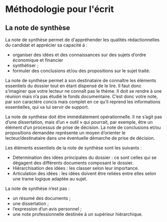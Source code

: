 # Méthodologie pour l'écrit 

## La note de synthèse 

La note de synthèse permet de d'appréhender les qualités rédactionnelles du candidat et apprécier sa capacité à :
- organiser des idées et des connaissances sur des sujets d’ordre économique et financier
- synthétiser ;
- formuler des conclusions et/ou des propositions sur le sujet traité.

La note de synthèse permet à son destinataire de connaître les éléments essentiels du dossier tout en étant dispensé de le lire. Il faut donc s’imaginer que votre lecteur ne connaît pas le thème. Il doit se rendre à une réunion mais n’a pas étudié le fonds documentaire. C’est donc votre note, par son caractère concis mais complet en ce qu’il reprend les informations essentielles, qui va lui servir de support. 

La note de synthèse doit être immédiatement opérationnelle. Il ne s’agit pas d’une dissertation, mais d’un « outil » qui pourrait, par exemple, être un élément d’un processus de prise de décision. La note de conclusions et/ou propositions demandée représente un moyen d’orienter le lecteur/destinataire dans une éventuelle démarche de prise de décision.

Les éléments essentiels de la note de synthèse sont les suivants :
- Détermination des idées principales du dossier : ce sont celles qui se dégagent des différents documents composant le dossier.
- Hiérarchisation des idées : les classer selon leur importance.
- Articulation des idées : les idées doivent être reliées entre elles selon une trame logique adaptée au sujet.

La note de synthèse n’est pas :
- un résumé des documents ;
- une dissertation ;
- l’expression d’un avis personnel ;
- une note professionnelle destinée à un supérieur hiérarchique.
